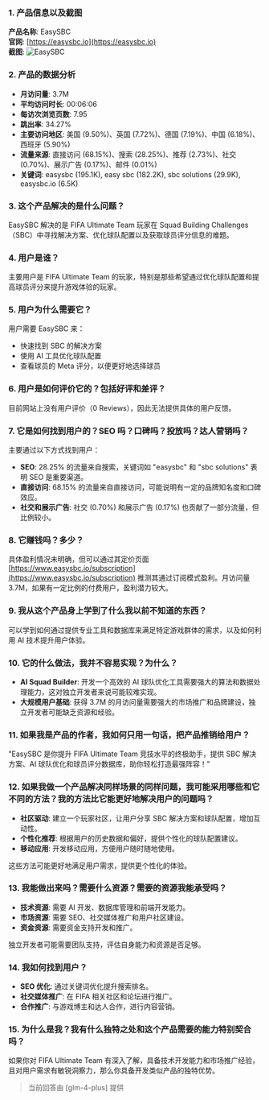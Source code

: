 ### 1. 产品信息以及截图

**产品名称**: EasySBC  
**官网**: [https://easysbc.io](https://easysbc.io)  
**截图**: ![EasySBC](https://cdn-images.toolify.ai/170349992538083601.jpg)

### 2. 产品的数据分析

- **月访问量**: 3.7M
- **平均访问时长**: 00:06:06
- **每访次浏览页数**: 7.95
- **跳出率**: 34.27%
- **主要访问地区**: 美国 (9.50%)、英国 (7.72%)、德国 (7.19%)、中国 (6.18%)、西班牙 (5.90%)
- **流量来源**: 直接访问 (68.15%)、搜索 (28.25%)、推荐 (2.73%)、社交 (0.70%)、展示广告 (0.17%)、邮件 (0.01%)
- **关键词**: easysbc (195.1K), easy sbc (182.2K), sbc solutions (29.9K), easysbc.io (6.5K)

### 3. 这个产品解决的是什么问题？

EasySBC 解决的是 FIFA Ultimate Team 玩家在 Squad Building Challenges（SBC）中寻找解决方案、优化球队配置以及获取球员评分信息的难题。

### 4. 用户是谁？

主要用户是 FIFA Ultimate Team 的玩家，特别是那些希望通过优化球队配置和提高球员评分来提升游戏体验的玩家。

### 5. 用户为什么需要它？

用户需要 EasySBC 来：
- 快速找到 SBC 的解决方案
- 使用 AI 工具优化球队配置
- 查看球员的 Meta 评分，以便更好地选择球员

### 6. 用户是如何评价它的？包括好评和差评？

目前网站上没有用户评价（0 Reviews），因此无法提供具体的用户反馈。

### 7. 它是如何找到用户的？SEO 吗？口碑吗？投放吗？达人营销吗？

主要通过以下方式找到用户：
- **SEO**: 28.25% 的流量来自搜索，关键词如 "easysbc" 和 "sbc solutions" 表明 SEO 是重要渠道。
- **直接访问**: 68.15% 的流量来自直接访问，可能说明有一定的品牌知名度和口碑效应。
- **社交和展示广告**: 社交 (0.70%) 和展示广告 (0.17%) 也贡献了一部分流量，但比例较小。

### 8. 它赚钱吗？多少？

具体盈利情况未明确，但可以通过其定价页面 [https://www.easysbc.io/subscription](https://www.easysbc.io/subscription) 推测其通过订阅模式盈利。月访问量 3.7M，如果有一定比例的付费用户，盈利潜力较大。

### 9. 我从这个产品身上学到了什么我以前不知道的东西？

可以学到如何通过提供专业工具和数据库来满足特定游戏群体的需求，以及如何利用 AI 技术提升用户体验。

### 10. 它的什么做法，我并不容易实现？为什么？

- **AI Squad Builder**: 开发一个高效的 AI 球队优化工具需要强大的算法和数据处理能力，这对独立开发者来说可能较难实现。
- **大规模用户基础**: 获得 3.7M 的月访问量需要强大的市场推广和品牌建设，独立开发者可能缺乏资源和经验。

### 11. 如果我是产品的作者，我如何只用一句话，把产品推销给用户？

"EasySBC 是你提升 FIFA Ultimate Team 竞技水平的终极助手，提供 SBC 解决方案、AI 球队优化和球员评分数据库，助你轻松打造最强阵容！"

### 12. 如果我做一个产品解决同样场景的同样问题，我可能采用哪些和它不同的方法？我的方法比它能更好地解决用户的问题吗？

- **社区驱动**: 建立一个玩家社区，让用户分享 SBC 解决方案和球队配置，增加互动性。
- **个性化推荐**: 根据用户的历史数据和偏好，提供个性化的球队配置建议。
- **移动应用**: 开发移动应用，方便用户随时随地使用。

这些方法可能更好地满足用户需求，提供更个性化的体验。

### 13. 我能做出来吗？需要什么资源？需要的资源我能承受吗？

- **技术资源**: 需要 AI 开发、数据库管理和前端开发能力。
- **市场资源**: 需要 SEO、社交媒体推广和用户社区建设。
- **资金资源**: 需要资金支持开发和推广。

独立开发者可能需要团队支持，评估自身能力和资源是否足够。

### 14. 我如何找到用户？

- **SEO 优化**: 通过关键词优化提升搜索排名。
- **社交媒体推广**: 在 FIFA 相关社区和论坛进行推广。
- **合作推广**: 与游戏博主和达人合作，进行内容营销。

### 15. 为什么是我？我有什么独特之处和这个产品需要的能力特别契合吗？

如果你对 FIFA Ultimate Team 有深入了解，具备技术开发能力和市场推广经验，且对用户需求有敏锐洞察力，那么你具备开发类似产品的独特优势。

> 当前回答由 [glm-4-plus] 提供